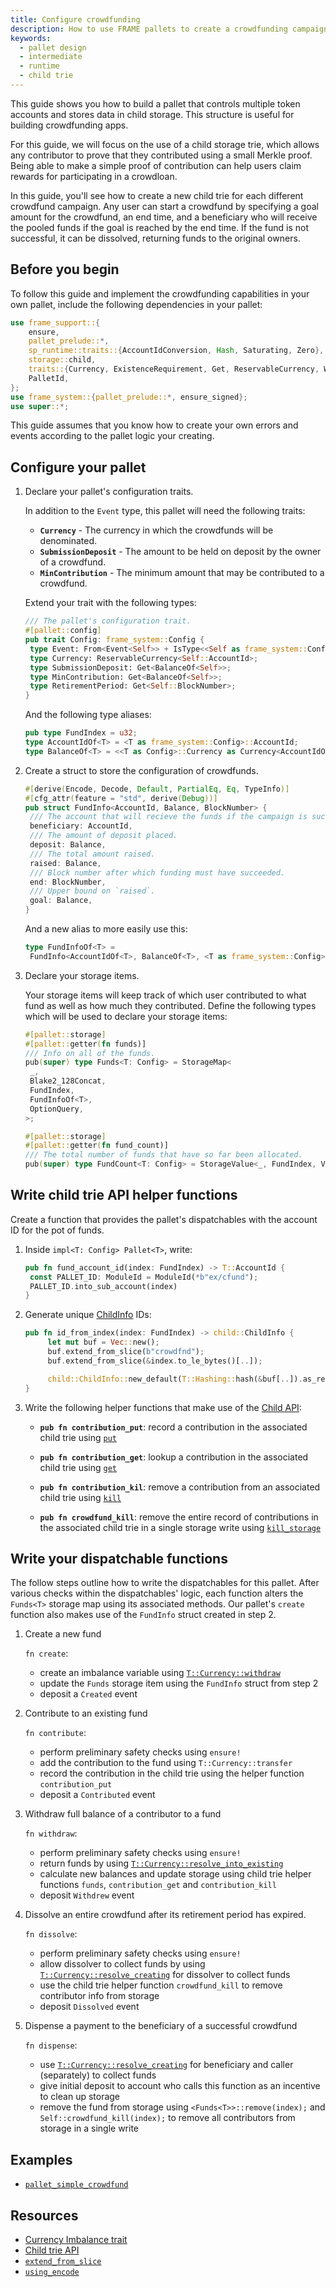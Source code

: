 ```yaml
---
title: Configure crowdfunding
description: How to use FRAME pallets to create a crowdfunding campaign.
keywords:
  - pallet design
  - intermediate
  - runtime
  - child trie
---
```


This guide shows you how to build a pallet that controls multiple token accounts and stores data in child storage.
This structure is useful for building crowdfunding apps.

For this guide, we will focus on the use of a child storage trie, which allows any contributor to prove that they contributed using a small Merkle proof.
Being able to make a simple proof of contribution can help users claim rewards for participating in a crowdloan.

In this guide, you'll see how to create a new child trie for each different crowdfund campaign.
Any user can start a crowdfund by specifying a goal amount for the crowdfund, an end time, and a beneficiary who will receive the pooled funds if the goal is reached by the end time.
If the fund is not successful, it can be dissolved, returning funds to the original owners.

## Before you begin

To follow this guide and implement the crowdfunding capabilities in your own pallet, include the following dependencies in your pallet:

```rust
use frame_support::{
	ensure,
	pallet_prelude::*,
	sp_runtime::traits::{AccountIdConversion, Hash, Saturating, Zero},
	storage::child,
	traits::{Currency, ExistenceRequirement, Get, ReservableCurrency, WithdrawReasons},
	PalletId,
};
use frame_system::{pallet_prelude::*, ensure_signed};
use super::*;
```

This guide assumes that you know how to create your own errors and events according to the pallet logic your creating.

## Configure your pallet

1. Declare your pallet's configuration traits.

   In addition to the `Event` type, this pallet will need the following traits:

   - **`Currency`** - The currency in which the crowdfunds will be denominated.
   - **`SubmissionDeposit`** - The amount to be held on deposit by the owner of a crowdfund.
   - **`MinContribution`** - The minimum amount that may be contributed to a crowdfund.

   Extend your trait with the following types:

   ```rust
   /// The pallet's configuration trait.
   #[pallet::config]
   pub trait Config: frame_system::Config {
   	type Event: From<Event<Self>> + IsType<<Self as frame_system::Config>::Event>;
   	type Currency: ReservableCurrency<Self::AccountId>;
   	type SubmissionDeposit: Get<BalanceOf<Self>>;
   	type MinContribution: Get<BalanceOf<Self>>;
   	type RetirementPeriod: Get<Self::BlockNumber>;
   }
   ```

   And the following type aliases:

   ```rust
   pub type FundIndex = u32;
   type AccountIdOf<T> = <T as frame_system::Config>::AccountId;
   type BalanceOf<T> = <<T as Config>::Currency as Currency<AccountIdOf<T>>>::Balance;
   ```

1. Create a struct to store the configuration of crowdfunds.

   ```rust
   #[derive(Encode, Decode, Default, PartialEq, Eq, TypeInfo)]
   #[cfg_attr(feature = "std", derive(Debug))]
   pub struct FundInfo<AccountId, Balance, BlockNumber> {
   	/// The account that will recieve the funds if the campaign is successful.
   	beneficiary: AccountId,
   	/// The amount of deposit placed.
   	deposit: Balance,
   	/// The total amount raised.
   	raised: Balance,
   	/// Block number after which funding must have succeeded.
   	end: BlockNumber,
   	/// Upper bound on `raised`.
   	goal: Balance,
   }
   ```

   And a new alias to more easily use this:

   ```rust
   type FundInfoOf<T> =
   	FundInfo<AccountIdOf<T>, BalanceOf<T>, <T as frame_system::Config>::BlockNumber>;
   ```

1. Declare your storage items.

   Your storage items will keep track of which user contributed to what fund as well as how much they contributed.
   Define the following types which will be used to declare your storage items:

   ```rust
   #[pallet::storage]
   #[pallet::getter(fn funds)]
   /// Info on all of the funds.
   pub(super) type Funds<T: Config> = StorageMap<
   	_,
   	Blake2_128Concat,
   	FundIndex,
   	FundInfoOf<T>,
   	OptionQuery,
   >;

   #[pallet::storage]
   #[pallet::getter(fn fund_count)]
   /// The total number of funds that have so far been allocated.
   pub(super) type FundCount<T: Config> = StorageValue<_, FundIndex, ValueQuery>;
   ```

## Write child trie API helper functions

Create a function that provides the pallet's dispatchables with the account ID for the pot of funds.

1. Inside `impl<T: Config> Pallet<T>`, write:

   ```rust
   pub fn fund_account_id(index: FundIndex) -> T::AccountId {
   	const PALLET_ID: ModuleId = ModuleId(*b"ex/cfund");
   	PALLET_ID.into_sub_account(index)
   }
   ```

1. Generate unique [ChildInfo](https://paritytech.github.io/substrate/master/sp_storage/enum.ChildInfo.html) IDs:

   ```rust
   pub fn id_from_index(index: FundIndex) -> child::ChildInfo {
   		let mut buf = Vec::new();
   		buf.extend_from_slice(b"crowdfnd");
   		buf.extend_from_slice(&index.to_le_bytes()[..]);

   		child::ChildInfo::new_default(T::Hashing::hash(&buf[..]).as_ref())
   }
   ```

1. Write the following helper functions that make use of the [Child API](https://paritytech.github.io/substrate/master/frame_support/storage/child/index.html):

   - **`pub fn contribution_put`**: record a contribution in the associated child trie using [`put`](https://paritytech.github.io/substrate/master/frame_support/storage/child/fn.put.html)

   - **`pub fn contribution_get`**: lookup a contribution in the associated child trie using [`get`](https://paritytech.github.io/substrate/master/frame_support/storage/child/fn.get.html)

   - **`pub fn contribution_kil`**: remove a contribution from an associated child trie using [`kill`](https://paritytech.github.io/substrate/master/frame_support/storage/child/fn.kill.html)

   - **`pub fn crowdfund_kill`**: remove the entire record of contributions in the associated child trie in a single storage write using [`kill_storage`](https://paritytech.github.io/substrate/master/frame_support/storage/child/fn.kill_storage.html)

## Write your dispatchable functions

The follow steps outline how to write the dispatchables for this pallet.
After various checks within the dispatchables' logic, each function alters the `Funds<T>` storage map using its associated methods.
Our pallet's `create` function also makes use of the `FundInfo` struct created in step 2.

1. Create a new fund

   `fn create`:

   - create an imbalance variable using [`T::Currency::withdraw`](https://paritytech.github.io/substrate/master/frame_support/traits/tokens/currency/trait.Currency.html#tymethod.withdraw)
   - update the `Funds` storage item using the `FundInfo` struct from step 2
   - deposit a `Created` event

1. Contribute to an existing fund

   `fn contribute`:

   - perform preliminary safety checks using `ensure!`
   - add the contribution to the fund using `T::Currency::transfer`
   - record the contribution in the child trie using the helper function `contribution_put`
   - deposit a `Contributed` event

1. Withdraw full balance of a contributor to a fund

   `fn withdraw`:

   - perform preliminary safety checks using `ensure!`
   - return funds by using [`T::Currency::resolve_into_existing`](https://paritytech.github.io/substrate/master/frame_support/traits/tokens/currency/trait.Currency.html#method.resolve_into_existing)
   - calculate new balances and update storage using child trie helper functions `funds`, `contribution_get` and `contribution_kill`
   - deposit `Withdrew` event

1. Dissolve an entire crowdfund after its retirement period has expired.

   `fn dissolve`:

   - perform preliminary safety checks using `ensure!`
   - allow dissolver to collect funds by using [`T::Currency::resolve_creating`](https://paritytech.github.io/substrate/master/frame_support/traits/tokens/currency/trait.Currency.html#method.resolve_creating) for dissolver to collect funds
   - use the child trie helper function `crowdfund_kill` to remove contributor info from storage
   - deposit `Dissolved` event

1. Dispense a payment to the beneficiary of a successful crowdfund

   `fn dispense`:

   - use [`T::Currency::resolve_creating`](https://paritytech.github.io/substrate/master/frame_support/traits/tokens/currency/trait.Currency.html#method.resolve_creating) for beneficiary and caller (separately) to collect funds
   - give initial deposit to account who calls this function as an incentive to clean up storage
   - remove the fund from storage using `<Funds<T>>::remove(index);` and `Self::crowdfund_kill(index);` to remove all contributors from storage in a single write

## Examples

- [`pallet_simple_crowdfund`](https://github.com/substrate-developer-hub/substrate-how-to-guides/blob/main/example-code/template-node/pallets/simple-crowdfund/src/lib.rs#L1)

## Resources

- [Currency Imbalance trait](https://paritytech.github.io/substrate/master/frame_support/traits/tokens/imbalance/trait.Imbalance.html)
- [Child trie API](https://paritytech.github.io/substrate/master/frame_support/storage/child/index.html)
- [`extend_from_slice`](https://paritytech.github.io/substrate/master/frame_support/dispatch/struct.Vec.html#method.extend_from_slice)
- [`using_encode`](https://paritytech.github.io/substrate/master/frame_support/pallet_prelude/trait.Encode.html#method.using_encoded)
